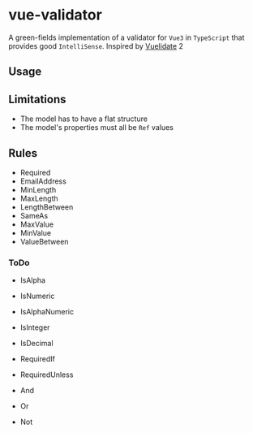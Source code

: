 # vue-validator

A green-fields implementation of a validator for `Vue3` in `TypeScript` that provides good `IntelliSense`.
Inspired by [Vuelidate](https://github.com/vuelidate/vuelidate) 2

## Usage

## Limitations

- The model has to have a flat structure
- The model's properties must all be `Ref` values

## Rules

- Required
- EmailAddress
- MinLength
- MaxLength
- LengthBetween
- SameAs
- MaxValue
- MinValue
- ValueBetween

### ToDo

- IsAlpha
- IsNumeric
- IsAlphaNumeric
- IsInteger
- IsDecimal

- RequiredIf
- RequiredUnless
- And
- Or
- Not
